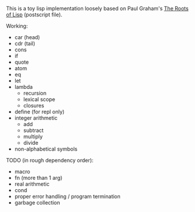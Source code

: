 This is a toy lisp implementation loosely based on Paul Graham's [The Roots of Lisp](http://ep.yimg.com/ty/cdn/paulgraham/jmc.ps) (postscript file).

Working:

- car (head)
- cdr (tail)
- cons
- if
- quote
- atom
- eq
- let
- lambda
  - recursion
  - lexical scope
  - closures
- define (for repl only)
- integer arithmetic
  - add
  - subtract
  - multiply
  - divide
- non-alphabetical symbols

TODO (in rough dependency order):
- macro
- fn (more than 1 arg)
- real arithmetic
- cond
- proper error handling / program termination
- garbage collection
